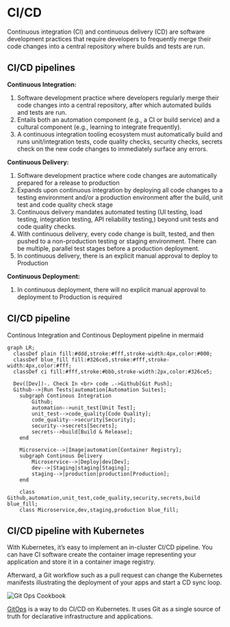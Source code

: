 # CI/CD 

Continuous integration (CI) and continuous delivery (CD) are software development practices that require developers to frequently merge their code changes into a central repository where builds and tests are run.

## CI/CD pipelines

**Continuous Integration:**
1. Software development practice where developers regularly merge their code changes into a central repository, after which automated builds and tests are run.
1. Entails both an automation component (e.g., a CI or build service) and a cultural component (e.g., learning to integrate frequently).
1. A continuous integration tooling ecosystem must automatically build and runs unit/integration tests, code quality checks, security checks, secrets check on the new code changes to immediately surface any errors.


**Continuous Delivery:**
1. Software development practice where code changes are automatically prepared for a release to production
1. Expands upon continuous integration by deploying all code changes to a testing environment and/or a production environment after the build, unit test and code quality check stage
1. Continuous delivery mandates automated testing (UI testing, load testing, integration testing, API reliability testing,) beyond unit tests and code quality checks.
1. With continuous delivery, every code change is built, tested, and then pushed to a non-production testing or staging environment. There can be multiple, parallel test stages before a production deployment. 
1. In continuous delivery, there is an explicit manual approval to deploy to Production

**Continuous Deployment:**
1. In continuous deployment, there will no explicit manual approval to deployment to Production is required


## CI/CD pipeline 

Continous Integration and Continous Deployment pipeline in mermaid


```mermaid
graph LR;
  classDef plain fill:#ddd,stroke:#fff,stroke-width:4px,color:#000;
  classDef blue_fill fill:#326ce5,stroke:#fff,stroke-width:4px,color:#fff;
  classDef ci fill:#fff,stroke:#bbb,stroke-width:2px,color:#326ce5;

  Dev([Dev])-. Check In <br> code .->Github[Git Push];
  Github-->|Run Tests|automation[Automation Suites];
    subgraph Continous Integration
        Github;
        automation-->unit_test[Unit Test];
        unit_test-->code_quality[Code Quality];
        code_quality-->security[Security];
        security-->secrets[Secrets];
        secrets-->build[Build & Release];
    end

    Microservice-->|Image|automation[Container Registry];
    subgraph Continous Delivery
        Microservice-->|Deploy|dev[Dev];
        dev-->|Staging|staging[Staging];
        staging-->|production|production[Production];
    end
    
    class Github,automation,unit_test,code_quality,security,secrets,build blue_fill;
    class Microservice,dev,staging,production blue_fill;
```


## CI/CD pipeline with Kubernetes

With Kubernetes, it’s easy to implement an in-cluster CI/CD pipeline. 
You can have CI software create the container image representing your application and store it in a container image registry. 

Afterward, a Git workflow such as a pull request can change the Kubernetes manifests illustrating the deployment of your apps and start a CD sync loop.


![Git Ops Cookbook](https://developers.redhat.com/sites/default/files/gocb_0102.png)

[GitOps](./GitOps.md) is a way to do CI/CD on Kubernetes. It uses Git as a single source of truth for declarative infrastructure and applications.

